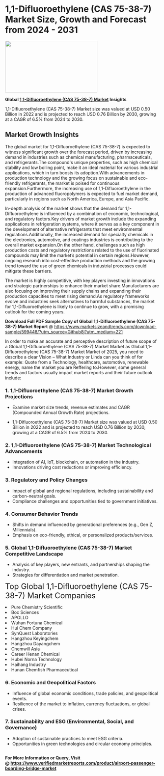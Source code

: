 <H1>1,1-Difluoroethylene (CAS 75-38-7) Market Size, Growth and Forecast from 2024 - 2031</H1><img class="aligncenter size-medium wp-image-584254" src="https://thirdeyenews.in/wp-content/uploads/2024/09/Global-Market-Research-300x168.jpeg" alt="" width="300" height="168" /><p><strong>Global&nbsp;<a href="https://www.marketsizeandtrends.com/download-sample/599448/?utm_source=Github8j?utm_medium=221">1,1-Difluoroethylene (CAS 75-38-7) Market</a> Insights</strong></p><p>1,1-Difluoroethylene (CAS 75-38-7) Market size was valued at USD 0.50 Billion in 2022 and is projected to reach USD 0.76 Billion by 2030, growing at a CAGR of 6.5% from 2024 to 2030.</p><p><h2>Market Growth Insights</h2> <p>The global market for 1,1-Difluoroethylene (CAS 75-38-7) is expected to witness significant growth over the forecast period, driven by increasing demand in industries such as chemical manufacturing, pharmaceuticals, and refrigerants.The compound's unique properties, such as high chemical stability and low boiling point, make it an ideal material for various industrial applications, which in turn boosts its adoption.With advancements in production technology and the growing focus on sustainable and eco-friendly refrigerants, the market is poised for continuous expansion.Furthermore, the increasing use of 1,1-Difluoroethylene in the production of advanced fluoropolymers is expected to fuel market demand, particularly in regions such as North America, Europe, and Asia Pacific.</p> <p>In-depth analysis of the market shows that the demand for 1,1-Difluoroethylene is influenced by a combination of economic, technological, and regulatory factors.Key drivers of market growth include the expanding applications in refrigeration systems, where it serves as a key component in the development of alternative refrigerants that meet environmental regulations.Additionally, the increased demand for specialty chemicals in the electronics, automotive, and coatings industries is contributing to the overall market expansion.On the other hand, challenges such as high production costs and regulatory restrictions related to the use of fluorinated compounds may limit the market’s potential in certain regions.However, ongoing research into cost-effective production methods and the growing trend toward the use of green chemicals in industrial processes could mitigate these barriers.</p> <p>The market is highly competitive, with key players investing in innovations and strategic partnerships to enhance their market share.Manufacturers are also focusing on improving their supply chains and expanding their production capacities to meet rising demand.As regulatory frameworks evolve and industries seek alternatives to harmful substances, the market for 1,1-Difluoroethylene is likely to continue to grow, with a promising outlook for the coming years.</p> <p><span class=""><strong>Download Full PDF Sample Copy of Global 1,1-Difluoroethylene (CAS 75-38-7) Market Report</strong> @ <a href="https://www.marketsizeandtrends.com/download-sample/599448/?utm_source=Github8j?utm_medium=221" target="_blank">https://www.marketsizeandtrends.com/download-sample/599448/?utm_source=Github8j?utm_medium=221</a></span></p><p>In order to make an accurate and perceptive description of future scope of a Global&nbsp;1,1-Difluoroethylene (CAS 75-38-7) Market Market as Global&nbsp;1,1-Difluoroethylene (CAS 75-38-7) Market Market of 2025, you need to describe a clear Vision &ndash; What Industry or Linda can you think of for example: Quote from a Technology, healthcare, automotive, renewable energy, name the market you are Reffering to.However, some general trends and factors usually impact market reports and their future outlook include:</p><h3>1.&nbsp;<strong>1,1-Difluoroethylene (CAS 75-38-7) Market Growth Projections</strong></h3><ul><li>Examine market size trends, revenue estimates and CAGR (Compounded Annual Growth Rate) projections.</li><li><p>1,1-Difluoroethylene (CAS 75-38-7) Market size was valued at USD 0.50 Billion in 2022 and is projected to reach USD 0.76 Billion by 2030, growing at a CAGR of 6.5% from 2024 to 2030.</p></li></ul><h3>2.&nbsp;<strong>1,1-Difluoroethylene (CAS 75-38-7) Market Technological Advancements</strong></h3><ul><li>Integration of AI, IoT, blockchain, or automation in the industry.</li><li>Innovations driving cost reductions or improving efficiency.</li></ul><h3>3.&nbsp;<strong>Regulatory and Policy Changes</strong></h3><ul><li>Impact of global and regional regulations, including sustainability and carbon-neutral goals.</li><li>Compliance challenges and opportunities tied to government initiatives.</li></ul><h3>4.&nbsp;<strong>Consumer Behavior Trends</strong></h3><ul><li>Shifts in demand influenced by generational preferences (e.g., Gen Z, Millennials).</li><li>Emphasis on eco-friendly, ethical, or personalized products/services.</li></ul><h3>5.&nbsp;<strong>Global 1,1-Difluoroethylene (CAS 75-38-7) Market Competitive Landscape</strong></h3><ul><li>Analysis of key players, new entrants, and partnerships shaping the industry.</li><li>Strategies for differentiation and market penetration.</li></ul><p data-pm-slice="1 1 []"><span style="color: inherit; font-family: inherit; font-size: 25px;">Top Global 1,1-Difluoroethylene (CAS 75-38-7) Market Companies</span></p><div class="" data-test-id=""><p><li>Pure Chemistry Scientific</li><li> Boc Sciences</li><li> APOLLO</li><li> Wuhan Fortuna Chemical</li><li> Hui Chem Company</li><li> SynQuest Laboratories</li><li> Hangzhou Keyingchem</li><li> Hangzhou Dayangchem</li><li> Chemwill Asia</li><li> Career Henan Chemical</li><li> Hubei Norna Technology</li><li> Haihang Industry</li><li> Hunan Chemfish Pharmaceutical</li></p></div><h3>6.&nbsp;<strong>Economic and Geopolitical Factors</strong></h3><ul><li>Influence of global economic conditions, trade policies, and geopolitical events.</li><li>Resilience of the market to inflation, currency fluctuations, or global crises.</li></ul><h3>7.&nbsp;<strong>Sustainability and ESG (Environmental, Social, and Governance)</strong></h3><ul><li>Adoption of sustainable practices to meet ESG criteria.</li><li>Opportunities in green technologies and circular economy principles.</li></ul><h2><strong style="font-size: 14px;">For More Information or Query, Visit @&nbsp;</strong><a style="background-color: #ffffff; font-size: 14px;" href="https://www.marketsizeandtrends.com/report/1-1-difluoroethylene-cas-75-38-7-market/" target="_blank">https://www.verifiedmarketreports.com/product/airport-passenger-boarding-bridge-market</a></h2>